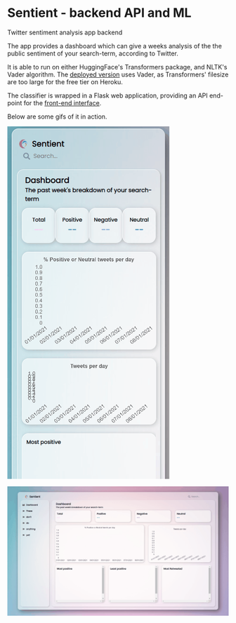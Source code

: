 # Sentient - backend API and ML
Twitter sentiment analysis app backend

The app provides a dashboard which can give a weeks analysis of the the public sentiment of your search-term, according to Twitter.

It is able to run on either HuggingFace's Transformers package, and NLTK's Vader algorithm. The [deployed version](https://justingodden.github.io/twitter-sentiment-frontend/) uses Vader, as Transformers' filesize are too large for the free tier on Heroku.

The classifier is wrapped in a Flask web application, providing an API end-point for the [front-end interface](https://github.com/justingodden/twitter-sentiment-frontend).

Below are some gifs of it in action.

![GitHub Logo](/github_images/mobile.gif)

![GitHub Logo](/github_images/1080p.gif)
